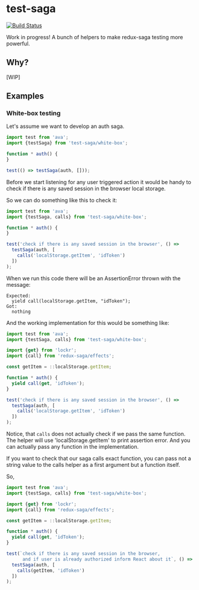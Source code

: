 # test-saga
[![Build Status](https://travis-ci.org/ayatkevich/test-saga.svg?branch=master)](https://travis-ci.org/ayatkevich/test-saga)

Work in progress! A bunch of helpers to make redux-saga testing more powerful.

## Why?

[WIP]

## Examples

### White-box testing

Let's assume we want to develop an auth saga.

```js
import test from 'ava';
import {testSaga} from 'test-saga/white-box';

function * auth() {
}

test(() => testSaga(auth, []));
```

Before we start listening for any user triggered action it would be handy to
check if there is any saved session in the browser local storage.

So we can do something like this to check it:

```js
import test from 'ava';
import {testSaga, calls} from 'test-saga/white-box';

function * auth() {
}

test('check if there is any saved session in the browser', () =>
  testSaga(auth, [
    calls('localStorage.getItem', 'idToken')
  ])
);
```

When we run this code there will be an AssertionError thrown with the message:

```
Expected:
  yield call(localStorage.getItem, "idToken");
Got:
  nothing
```

And the working implementation for this would be something like:

```js
import test from 'ava';
import {testSaga, calls} from 'test-saga/white-box';

import {get} from 'lockr';
import {call} from 'redux-saga/effects';

const getItem = ::localStorage.getItem;

function * auth() {
  yield call(get, 'idToken');
}

test('check if there is any saved session in the browser', () =>
  testSaga(auth, [
    calls('localStorage.getItem', 'idToken')
  ])
);
```

Notice, that `calls` does not actually check if we pass the same function.
The helper will use 'localStorage.getItem' to print assertion error.
And you can actually pass any function in the implementation.

If you want to check that our saga calls exact function, you can pass not a
string value to the calls helper as a first argument but a function itself.

So,

```js
import test from 'ava';
import {testSaga, calls} from 'test-saga/white-box';

import {get} from 'lockr';
import {call} from 'redux-saga/effects';

const getItem = ::localStorage.getItem;

function * auth() {
  yield call(get, 'idToken');
}

test(`check if there is any saved session in the browser,
      and if user is already authorized inform React about it`, () =>
  testSaga(auth, [
    calls(getItem, 'idToken')
  ])
);
```
